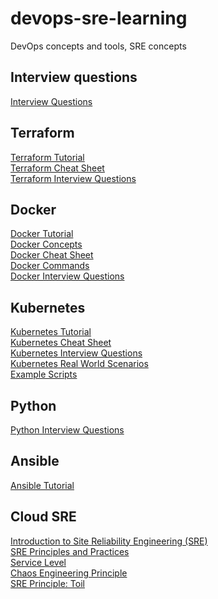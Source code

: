 # devops-sre-learning
DevOps concepts and tools, SRE concepts

## Interview questions

[Interview Questions](https://github.com/srirymec/devops-sre-learning/blob/main/interview-questions.md)

## Terraform

[Terraform Tutorial](https://github.com/srirymec/devops-sre-learning/blob/main/terraform/terraform-tutorial.md) <br/>
[Terraform Cheat Sheet](https://github.com/srirymec/devops-sre-learning/blob/main/terraform/terraform-cheat-sheet.md) <br/>
[Terraform Interview Questions](https://github.com/srirymec/devops-sre-learning/blob/main/terraform/terraform-interview-questsions.md)

## Docker

[Docker Tutorial](https://github.com/srirymec/devops-sre-learning/blob/main/docker) <br/>
[Docker Concepts](https://github.com/srirymec/devops-sre-learning/blob/main/docker/docker-tutorial.md) <br/>
[Docker Cheat Sheet](https://github.com/srirymec/devops-sre-learning/blob/main/docker/docker-cheat-sheet.md) <br/>
[Docker Commands](https://github.com/srirymec/devops-sre-learning/blob/main/docker/docker-commands.md) <br/>
[Docker Interview Questions](https://github.com/srirymec/devops-sre-learning/blob/main/docker/docker-interview-questions.md)

## Kubernetes

[Kubernetes Tutorial](https://github.com/srirymec/devops-sre-learning/blob/main/kubernetes/tutorial.md) <br/>
[Kubernetes Cheat Sheet](https://github.com/srirymec/devops-sre-learning/blob/main/kubernetes/cheat-sheet.md) <br/>
[Kubernetes Interview Questions](https://github.com/srirymec/devops-sre-learning/blob/main/kubernetes/interview-questions.md)<br/>
[Kubernetes Real World Scenarios](https://github.com/srirymec/devops-sre-learning/blob/main/kubernetes/Kubernetes_Real-Word_Scenarios.pdf)<br/>
[Example Scripts](https://github.com/srirymec/devops-sre-learning/tree/main/kubernetes/scripts)

## Python

[Python Interview Questions](https://github.com/srirymec/devops-sre-learning/blob/main/python/interview-questions.md)

## Ansible

[Ansible Tutorial](https://github.com/srirymec/devops-sre-learning/blob/main/ansible/tutorial.md)

## Cloud SRE

[Introduction to Site Reliability Engineering (SRE)](https://github.com/srirymec/devops-sre-learning/blob/main/SRE/introduction-to-sre.md)<br/>
[SRE Principles and Practices](https://github.com/srirymec/devops-sre-learning/blob/main/SRE/sre-principles-and-practices.md)<br/>
[Service Level](https://github.com/srirymec/devops-sre-learning/blob/main/SRE/service-level.md)<br/>
[Chaos Engineering Principle](https://github.com/srirymec/devops-sre-learning/blob/main/SRE/chaos-engineering-principle.md)<br/>
[SRE Principle: Toil](https://github.com/srirymec/devops-sre-learning/blob/main/SRE/sre-toil.md)


